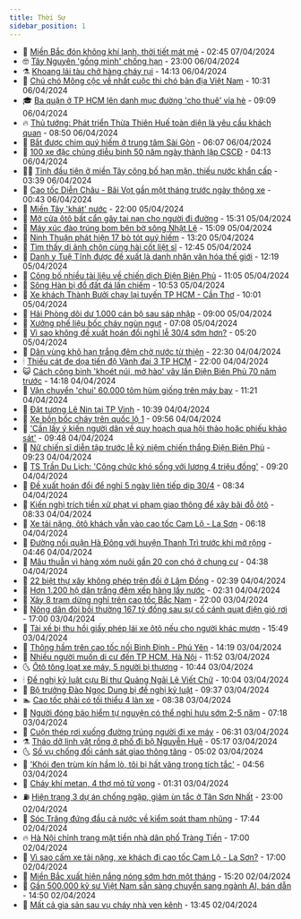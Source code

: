 ```yaml
---
title: Thời Sự
sidebar_position: 1
---
```


<!-- vnexpress-thoi-su:START -->
- 🦒 [Miền Bắc đón không khí lạnh, thời tiết mát mẻ](https://vnexpress.net/mien-bac-don-khong-khi-lanh-thoi-tiet-mat-me-4731384.html) - 02:45 07/04/2024
- 🤓 [Tây Nguyên &#39;gồng mình&#39; chống hạn](https://vnexpress.net/tay-nguyen-gong-minh-chong-han-4730392.html) - 23:00 06/04/2024
- ⚗️ [Khoang lái tàu chở hàng cháy rụi](https://vnexpress.net/khoang-lai-tau-cho-hang-chay-rui-4731303.html) - 14:13 06/04/2024
- 🌊 [Chú chó Mông cộc về nhất cuộc thi chó bản địa Việt Nam](https://vnexpress.net/chu-cho-mong-coc-ve-nhat-cuoc-thi-cho-ban-dia-viet-nam-4731215.html) - 10:31 06/04/2024
- 🎓 [Ba quận ở TP HCM lên danh mục đường &#39;cho thuê&#39; vỉa hè](https://vnexpress.net/ba-quan-o-tp-hcm-len-danh-muc-duong-cho-thue-via-he-4731254.html) - 09:09 06/04/2024
- 🔥 [Thủ tướng: Phát triển Thừa Thiên Huế toàn diện là yêu cầu khách quan](https://vnexpress.net/thu-tuong-phat-trien-thua-thien-hue-toan-dien-la-yeu-cau-khach-quan-4731194.html) - 08:50 06/04/2024
- 🦏 [Bắt được chim quý hiếm ở trung tâm Sài Gòn](https://vnexpress.net/bat-duoc-chim-quy-hiem-o-trung-tam-sai-gon-4731226.html) - 06:07 06/04/2024
- 👺 [100 xe đặc chủng diễu binh 50 năm ngày thành lập CSCĐ](https://video.vnexpress.net/100-xe-dac-chung-dieu-binh-50-nam-ngay-thanh-lap-cscd-4731162.html) - 04:13 06/04/2024
- 🧑‍🏫 [Tỉnh đầu tiên ở miền Tây công bố hạn mặn, thiếu nước khẩn cấp](https://vnexpress.net/tinh-dau-tien-o-mien-tay-cong-bo-han-man-thieu-nuoc-khan-cap-4731177.html) - 03:39 06/04/2024
- 🚦 [Cao tốc Diễn Châu - Bãi Vọt gần một tháng trước ngày thông xe](https://vnexpress.net/cao-toc-dien-chau-bai-vot-gan-mot-thang-truoc-ngay-thong-xe-4730989.html) - 00:43 06/04/2024
- 🎉 [Miền Tây &#39;khát&#39; nước](https://vnexpress.net/mien-tay-khat-nuoc-4730493.html) - 22:00 05/04/2024
- 🦒 [Mở cửa ôtô bất cẩn gây tai nạn cho người đi đường](https://vnexpress.net/mo-cua-oto-bat-can-gay-tai-nan-cho-nguoi-di-duong-4731078.html) - 15:31 05/04/2024
- 🤗 [Máy xúc đào trúng bom bên bờ sông Nhật Lệ](https://vnexpress.net/may-xuc-dao-trung-bom-ben-bo-song-nhat-le-4731068.html) - 15:09 05/04/2024
- 💼 [Ninh Thuận phát hiện 17 bò tót quý hiếm](https://vnexpress.net/ninh-thuan-phat-hien-17-bo-tot-quy-hiem-4731039.html) - 13:20 05/04/2024
- 🤩 [Tìm thấy di ảnh chôn cùng hài cốt liệt sĩ](https://vnexpress.net/tim-thay-di-anh-chon-cung-hai-cot-liet-si-4731062.html) - 12:45 05/04/2024
- 🤡 [Danh y Tuệ Tĩnh được đề xuất là danh nhân văn hóa thế giới](https://vnexpress.net/danh-y-tue-tinh-duoc-de-xuat-la-danh-nhan-van-hoa-the-gioi-4731050.html) - 12:19 05/04/2024
- 💯 [Công bố nhiều tài liệu về chiến dịch Điện Biên Phủ](https://vnexpress.net/cong-bo-nhieu-tai-lieu-ve-chien-dich-dien-bien-phu-4731038.html) - 11:05 05/04/2024
- 👺 [Sông Hàn bị đổ đất đá lấn chiếm](https://vnexpress.net/song-han-bi-do-dat-da-lan-chiem-4731013.html) - 10:53 05/04/2024
- 🌮 [Xe khách Thành Bưởi chạy lại tuyến TP HCM - Cần Thơ](https://vnexpress.net/xe-khach-thanh-buoi-chay-lai-tuyen-tp-hcm-can-tho-4731021.html) - 10:01 05/04/2024
- 🥸 [Hải Phòng dôi dư 1.000 cán bộ sau sáp nhập](https://vnexpress.net/hai-phong-doi-du-1-000-can-bo-sau-sap-nhap-4730948.html) - 09:00 05/04/2024
- 🐻 [Xưởng phế liệu bốc cháy ngùn ngụt](https://video.vnexpress.net/xuong-phe-lieu-boc-chay-ngun-ngut-4730909.html) - 07:08 05/04/2024
- 👀 [Vì sao không đề xuất hoán đổi nghỉ lễ 30/4 sớm hơn?](https://vnexpress.net/vi-sao-khong-de-xuat-hoan-doi-nghi-le-30-4-som-hon-4730854.html) - 05:20 05/04/2024
- 🤔 [Dân vùng khô hạn trắng đêm chờ nước từ thiện](https://vnexpress.net/dan-vung-kho-han-trang-dem-cho-nuoc-tu-thien-4730348.html) - 22:30 04/04/2024
- 🕯 [Thiếu cát đe dọa tiến độ Vành đai 3 TP HCM](https://vnexpress.net/thieu-cat-de-doa-tien-do-vanh-dai-3-tp-hcm-4730568.html) - 22:00 04/04/2024
- 😺 [Cách công binh &#39;khoét núi, mở hào&#39; vây lấn Điện Biên Phủ 70 năm trước](https://vnexpress.net/cach-cong-binh-khoet-nui-mo-hao-vay-lan-dien-bien-phu-70-nam-truoc-4730665.html) - 14:18 04/04/2024
- 🦆 [Vận chuyển &#39;chui&#39; 60.000 tôm hùm giống trên máy bay](https://vnexpress.net/van-chuyen-chui-60-000-tom-hum-giong-tren-may-bay-4730646.html) - 11:21 04/04/2024
- 🧰 [Đặt tượng Lê Nin tại TP Vinh](https://vnexpress.net/dat-tuong-le-nin-tai-tp-vinh-4730627.html) - 10:39 04/04/2024
- 🦍 [Xe bồn bốc cháy trên quốc lộ 1](https://vnexpress.net/xe-bon-boc-chay-tren-quoc-lo-1-4730623.html) - 09:56 04/04/2024
- 🧰 [&#39;Cần lấy ý kiến người dân về quy hoạch qua hội thảo hoặc phiếu khảo sát&#39;](https://vnexpress.net/can-lay-y-kien-nguoi-dan-ve-quy-hoach-qua-hoi-thao-hoac-phieu-khao-sat-4730523.html) - 09:48 04/04/2024
- 💃 [Nữ chiến sĩ diễn tập trước lễ kỷ niệm chiến thắng Điện Biên Phủ](https://vnexpress.net/nu-chien-si-dien-tap-truoc-le-ky-niem-chien-thang-dien-bien-phu-4730500.html) - 09:23 04/04/2024
- 🧰 [TS Trần Du Lịch: &#39;Công chức khó sống với lương 4 triệu đồng&#39;](https://vnexpress.net/ts-tran-du-lich-cong-chuc-kho-song-voi-luong-4-trieu-dong-4730586.html) - 09:20 04/04/2024
- 🚀 [Đề xuất hoán đổi để nghỉ 5 ngày liên tiếp dịp 30/4](https://vnexpress.net/de-xuat-hoan-doi-de-nghi-5-ngay-lien-tiep-dip-30-4-4730544.html) - 08:34 04/04/2024
- 🎊 [Kiến nghị trích tiền xử phạt vi phạm giao thông để xây bãi đỗ ôtô](https://vnexpress.net/kien-nghi-trich-tien-xu-phat-vi-pham-giao-thong-de-xay-bai-do-oto-4730488.html) - 08:33 04/04/2024
- 🤭 [Xe tải nặng, ôtô khách vẫn vào cao tốc Cam Lộ - La Sơn](https://vnexpress.net/xe-tai-nang-oto-khach-van-vao-cao-toc-cam-lo-la-son-4730409.html) - 06:18 04/04/2024
- 🤗 [Đường nối quận Hà Đông với huyện Thanh Trì trước khi mở rộng](https://vnexpress.net/duong-noi-quan-ha-dong-voi-huyen-thanh-tri-truoc-khi-mo-rong-4729596.html) - 04:46 04/04/2024
- 🌈 [Mâu thuẫn vì hàng xóm nuôi gần 20 con chó ở chung cư](https://vnexpress.net/mau-thuan-vi-hang-xom-nuoi-gan-20-con-cho-o-chung-cu-4730391.html) - 04:38 04/04/2024
- 🦣 [22 biệt thự xây không phép trên đồi ở Lâm Đồng](https://vnexpress.net/22-biet-thu-xay-khong-phep-tren-doi-o-lam-dong-4730326.html) - 02:39 04/04/2024
- 🎡 [Hơn 1.200 hộ dân trắng đêm xếp hàng lấy nước](https://vnexpress.net/hon-1-200-ho-dan-trang-dem-xep-hang-lay-nuoc-4730329.html) - 02:31 04/04/2024
- 🦏 [Xây 8 trạm dừng nghỉ trên cao tốc Bắc Nam](https://vnexpress.net/xay-8-tram-dung-nghi-tren-cao-toc-bac-nam-4729893.html) - 22:00 03/04/2024
- 🎊 [Nông dân đòi bồi thường 167 tỷ đồng sau sự cố cánh quạt điện gió rơi](https://vnexpress.net/nong-dan-doi-boi-thuong-167-ty-dong-sau-su-co-canh-quat-dien-gio-roi-4730210.html) - 17:00 03/04/2024
- 🫶 [Tài xế bị thu hồi giấy phép lái xe ôtô nếu cho người khác mượn](https://vnexpress.net/tai-xe-bi-thu-hoi-giay-phep-lai-xe-oto-neu-cho-nguoi-khac-muon-4730246.html) - 15:49 03/04/2024
- 🤔 [Thông hầm trên cao tốc nối Bình Định - Phú Yên](https://vnexpress.net/thong-ham-tren-cao-toc-noi-binh-dinh-phu-yen-4730239.html) - 14:19 03/04/2024
- 🤠 [Nhiều người muốn di cư đến TP HCM, Hà Nội](https://vnexpress.net/nhieu-nguoi-muon-di-cu-den-tp-hcm-ha-noi-4730189.html) - 11:52 03/04/2024
- 🌜 [Ôtô tông loạt xe máy, 5 người bị thương](https://vnexpress.net/oto-tong-loat-xe-may-5-nguoi-bi-thuong-4730184.html) - 10:44 03/04/2024
- 🕯 [Đề nghị kỷ luật cựu Bí thư Quảng Ngãi Lê Viết Chữ](https://vnexpress.net/de-nghi-ky-luat-cuu-bi-thu-quang-ngai-le-viet-chu-4730164.html) - 10:04 03/04/2024
- 🤔 [Bộ trưởng Đào Ngọc Dung bị đề nghị kỷ luật](https://vnexpress.net/bo-truong-dao-ngoc-dung-bi-de-nghi-ky-luat-4730161.html) - 09:37 03/04/2024
- 🏊 [Cao tốc phải có tối thiểu 4 làn xe](https://vnexpress.net/cao-toc-phai-co-toi-thieu-4-lan-xe-4730082.html) - 08:38 03/04/2024
- 🌮 [Người đóng bảo hiểm tự nguyện có thể nghỉ hưu sớm 2-5 năm](https://vnexpress.net/nguoi-dong-bao-hiem-tu-nguyen-co-the-nghi-huu-som-2-5-nam-4729965.html) - 07:18 03/04/2024
- 🫣 [Cuộn thép rơi xuống đường trúng người đi xe máy](https://vnexpress.net/cuon-thep-roi-xuong-duong-trung-nguoi-di-xe-may-4730029.html) - 06:31 03/04/2024
- ⚗️ [Tháo dỡ linh vật rồng ở phố đi bộ Nguyễn Huệ](https://vnexpress.net/thao-do-linh-vat-rong-o-pho-di-bo-nguyen-hue-4730004.html) - 05:17 03/04/2024
- 🌜 [Số vụ chống đối cảnh sát giao thông tăng](https://vnexpress.net/so-vu-chong-doi-canh-sat-giao-thong-tang-4729938.html) - 05:02 03/04/2024
- 🌁 [&#39;Khói đen trùm kín hầm lò, tôi bị hất văng trong tích tắc&#39;](https://vnexpress.net/khoi-den-trum-kin-ham-lo-toi-bi-hat-vang-trong-tich-tac-4729972.html) - 04:56 03/04/2024
- 🐲 [Cháy khí metan, 4 thợ mỏ tử vong](https://vnexpress.net/chay-khi-metan-4-tho-mo-tu-vong-4729841.html) - 01:31 03/04/2024
- ⛽️ [Hiện trạng 3 dự án chống ngập, giảm ùn tắc ở Tân Sơn Nhất](https://vnexpress.net/hien-trang-3-du-an-chong-ngap-giam-un-tac-o-tan-son-nhat-4728781.html) - 23:00 02/04/2024
- 🗽 [Sóc Trăng đứng đầu cả nước về kiểm soát tham nhũng](https://vnexpress.net/soc-trang-dung-dau-ca-nuoc-ve-kiem-soat-tham-nhung-4729573.html) - 17:44 02/04/2024
- 🔥 [Hà Nội chỉnh trang mặt tiền nhà dân phố Tràng Tiền](https://vnexpress.net/ha-noi-chinh-trang-mat-tien-nha-dan-pho-trang-tien-4729758.html) - 17:00 02/04/2024
- 💯 [Vì sao cấm xe tải nặng, xe khách đi cao tốc Cam Lộ - La Sơn?](https://vnexpress.net/vi-sao-cam-xe-tai-nang-xe-khach-di-cao-toc-cam-lo-la-son-4729523.html) - 17:00 02/04/2024
- 🦆 [Miền Bắc xuất hiện nắng nóng sớm hơn một tháng](https://vnexpress.net/mien-bac-xuat-hien-nang-nong-som-hon-mot-thang-4729736.html) - 15:20 02/04/2024
- 🫣 [Gần 500.000 kỹ sư Việt Nam sẵn sàng chuyển sang ngành AI, bán dẫn](https://vnexpress.net/gan-500-000-ky-su-viet-nam-san-sang-chuyen-sang-nganh-ai-ban-dan-4729753.html) - 14:50 02/04/2024
- 🤡 [Mất cả gia sản sau vụ cháy nhà ven kênh](https://vnexpress.net/mat-ca-gia-san-sau-vu-chay-nha-ven-kenh-4729734.html) - 13:45 02/04/2024<!-- vnexpress-thoi-su:END -->